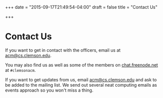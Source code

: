+++
date = "2015-09-17T21:49:54-04:00"
draft = false
title = "Contact Us"

+++

Contact Us
==========

If you want to get in contact with the officers, email us at <acm@cs.clemson.edu>.

You may also find us as well as some of the members on [chat.freenode.net][] at `#clemsonacm`.

If you want to get updates from us, email <acm@cs.clemson.edu> and ask to be added to the mailing list. We send out several neat computing emails as events approach so you won't miss a thing.

[chat.freenode.net]: www.freenode.net
